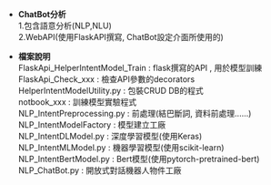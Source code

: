 * **ChatBot分析**  
  1.包含語意分析(NLP,NLU)  
  2.WebAPI(使用FlaskAPI撰寫, ChatBot設定介面所使用的)  
  
* **檔案說明**  
FlaskApi_HelperIntentModel_Train : flask撰寫的API , 用於模型訓練 
FlaskApi_Check_xxx : 檢查API參數的decorators  
HelperIntentModelUtility.py : 包裝CRUD DB的程式  
notbook_xxx : 訓練模型實驗程式  
NLP_IntentPreprocessing.py : 前處理(結巴斷詞, 資料前處理......)  
NLP_IntentModelFactory : 模型建立工廠  
NLP_IntentDLModel.py : 深度學習模型(使用Keras)  
NLP_IntentMLModel.py : 機器學習模型(使用scikit-learn)  
NLP_IntentBertModel.py : Bert模型(使用pytorch-pretrained-bert)  
NLP_ChatBot.py : 開放式對話機器人物件工廠
